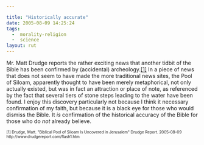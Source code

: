 ```yaml
---

title: "Historically accurate"
date: 2005-08-09 14:25:24
tags:
  -  morality-religion
  -  science
layout: rut
---
```


<p>Mr. Matt Drudge reports the rather exciting news that another tidbit of the Bible has been confirmed by (accidental) archeology.<a href="http://www.drudgereport.com/flash1.htm">[1]</a> In a piece of news that does not seem to have made the more traditional news sites, the Pool of Siloam, apparently thought to have been merely metaphorical, not only actually existed, but was in fact an attraction or place of note, as referenced by the fact that several tiers of stone steps leading to the water have been found. I enjoy this discovery particularly not because I think it necessary confirmation of my faith, but because it is a black eye for those who would dismiss the Bible.  It <em>is</em> confirmation of the historical accuracy of the Bible for those who do <em>not</em> already believe.</p>  <font size="-2"> [1] Drudge, Matt.  "Biblical Pool of Siloam Is Uncovered in Jerusalem" Drudge Report. 2005-08-09 http://www.drudgereport.com/flash1.htm </font>


